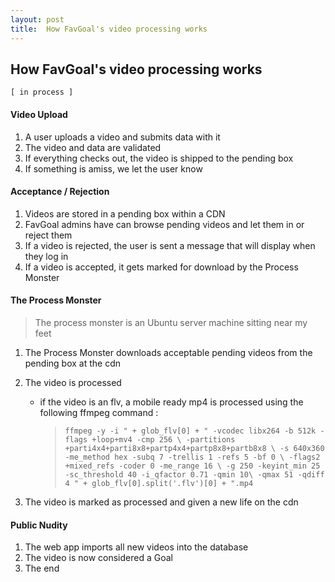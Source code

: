 ```yaml
---
layout: post
title:  How FavGoal's video processing works
---
```



## How FavGoal's video processing works
` [ in process ] `


#### Video Upload
1. A user uploads a video and submits data with it
2. The video and data are validated
3. If everything checks out, the video is shipped to the pending box
4. If something is amiss, we let the user know


#### Acceptance / Rejection
1. Videos are stored in a pending box within a CDN
2. FavGoal admins have can browse pending videos and let them in or reject them
3. If a video is rejected, the user is sent a message that will display when they log in
4. If a video is accepted, it gets marked for download by the Process Monster


#### The Process Monster
> The process monster is an Ubuntu server machine sitting near my feet
1. The Process Monster downloads acceptable pending videos from the pending box at the cdn
2. The video is processed
	+ if the video is an flv, a mobile ready mp4 is processed using the following ffmpeg command :
	    > ` ffmpeg -y -i " + glob_flv[0] + " -vcodec libx264 -b 512k -flags +loop+mv4 -cmp 256 \
        >	   -partitions +parti4x4+parti8x8+partp4x4+partp8x8+partb8x8 \
        >	   -s 640x360 -me_method hex -subq 7 -trellis 1 -refs 5 -bf 0 \
        > 	   -flags2 +mixed_refs -coder 0 -me_range 16 \
        >      -g 250 -keyint_min 25 -sc_threshold 40 -i_qfactor 0.71 -qmin 10\
        > 	   -qmax 51 -qdiff 4 " + glob_flv[0].split('.flv')[0] + ".mp4 `
        
3. The video is marked as processed and given a new life on the cdn


#### Public Nudity
1. The web app imports all new videos into the database
2. The video is now considered a Goal
3. The end








